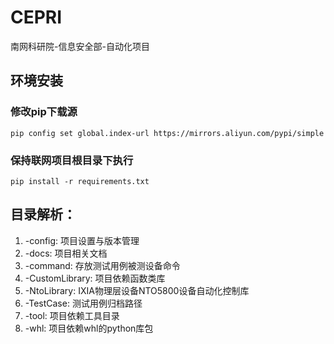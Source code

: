 # CEPRI

南网科研院-信息安全部-自动化项目

## 环境安装

### 修改pip下载源
`pip config set global.index-url https://mirrors.aliyun.com/pypi/simple`

### 保持联网项目根目录下执行
`pip install -r requirements.txt`

## 目录解析：
1. -config: 项目设置与版本管理
2. -docs: 项目相关文档
3. -command: 存放测试用例被测设备命令
4. -CustomLibrary: 项目依赖函数类库
5. -NtoLibrary: IXIA物理层设备NTO5800设备自动化控制库
6. -TestCase: 测试用例归档路径
7. -tool: 项目依赖工具目录
8. -whl: 项目依赖whl的python库包
